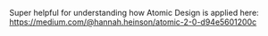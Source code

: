 Super helpful for understanding how Atomic Design is applied here:
https://medium.com/@hannah.heinson/atomic-2-0-d94e5601200c